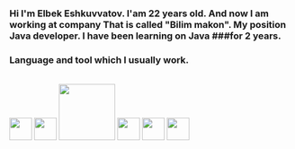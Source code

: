 ### Hi I'm Elbek Eshkuvvatov. I'am 22 years old. And now I am working at company That is called "Bilim makon". My position Java developer. I have been learning on Java ###for 2 years. 

### Language and tool which I usually work.
<br />
<code><img src="https://user-images.githubusercontent.com/82053116/175780389-d16b0b92-3a22-47d8-bd42-550ff7930c50.png" width="40px"></code> 
<code><img src="https://user-images.githubusercontent.com/82053116/175780671-70fad005-25b6-4ce9-9824-af3df7070205.png" width="40px"></code> 
<code><img src="https://user-images.githubusercontent.com/82053116/175780755-5bd90c1a-8f3b-4d0b-bfe2-5b4a39092970.png" width="100px"></code> 
<code><img src="https://user-images.githubusercontent.com/82053116/175780830-d8460ec1-0e27-4d7b-b13c-6603ca23512c.png" width="40px"></code> 
<code><img src="https://user-images.githubusercontent.com/82053116/175780907-da7d05d6-d34f-4fbe-a65b-f948350aa7dd.png" width="40px"></code> 
<code><img src="https://user-images.githubusercontent.com/82053116/175780969-623bcef1-aa7f-4435-b5e7-a803d447c7fb.png" width="40px"></code> 


